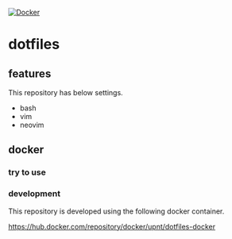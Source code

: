 [![Docker](https://github.com/upnt/dotfiles/actions/workflows/docker-publish.yml/badge.svg?branch=main)](https://github.com/upnt/dotfiles/actions/workflows/docker-publish.yml)

# dotfiles
## features
This repository has below settings.
- bash
- vim
- neovim

## docker
### try to use
### development
This repository is developed using the following docker container.

https://hub.docker.com/repository/docker/upnt/dotfiles-docker
